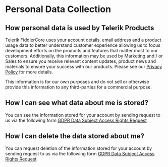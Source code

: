 # Personal Data Collection

## How personal data is used by Telerik Products

Telerik FiddlerCore uses your account details, email address and a product usage data to better understand customer experience allowing us to focus development efforts on the products and features that matter most to our customers. Additionally, this information may be used by Marketing and / or Sales to ensure you receive relevant content updates, product news and materials to ensure your success with our products. Please see our [Privacy Policy](https://www.progress.com/legal/privacy-center) for more details. 

This information is for our own purposes and do not sell or otherwise provide this information to any third-parties for a commercial purpose.

## How I can see what data about me is stored?

You can see the information stored for your account by sending request to us via the following form [GDPR Data Subject Access Rights Request](https://app.onetrust.com/app/#/webform/7897e80a-b8a4-4797-883a-bdacfe1ab8e4)

## How I can delete the data stored about me?

You can request deletion of the information stored for your account by sending request to us via the following form [GDPR Data Subject Access Rights Request](https://app.onetrust.com/app/#/webform/7897e80a-b8a4-4797-883a-bdacfe1ab8e4)
